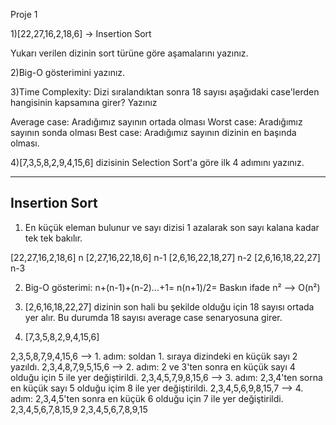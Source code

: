 Proje 1


1)[22,27,16,2,18,6] -> Insertion Sort

Yukarı verilen dizinin sort türüne göre aşamalarını yazınız.

2)Big-O gösterimini yazınız.

3)Time Complexity: Dizi sıralandıktan sonra 18 sayısı aşağıdaki case'lerden hangisinin kapsamına girer? Yazınız

Average case: Aradığımız sayının ortada olması
Worst case: Aradığımız sayının sonda olması
Best case: Aradığımız sayının dizinin en başında olması.

4)[7,3,5,8,2,9,4,15,6] dizisinin Selection Sort'a göre ilk 4 adımını yazınız.

----------------------------------------------------------------------------------------

## Insertion Sort

1) En küçük eleman bulunur ve sayı dizisi 1 azalarak son sayı kalana kadar tek tek bakılır.

[22,27,16,2,18,6] n
[2,27,16,22,18,6] n-1
[2,6,16,22,18,27] n-2
[2,6,16,18,22,27] n-3

2) Big-O gösterimi: n+(n-1)+(n-2)...+1= n(n+1)/2= Baskın ifade n² --> O(n²)

3) [2,6,16,18,22,27] dizinin son hali bu şekilde olduğu için 18 sayısı ortada yer alır. Bu durumda 18 sayısı average case senaryosuna girer.

4) [7,3,5,8,2,9,4,15,6] 

2,3,5,8,7,9,4,15,6 --> 1. adım: soldan 1. sıraya dizindeki en küçük sayı 2 yazıldı.
2,3,4,8,7,9,5,15,6 --> 2. adım: 2 ve 3'ten sonra en küçük sayı 4 olduğu için 5 ile yer değiştirildi.
2,3,4,5,7,9,8,15,6 --> 3. adım: 2,3,4'ten sorna en küçük sayı 5 olduğu içim 8 ile yer değiştirildi.
2,3,4,5,6,9,8,15,7 --> 4. adım: 2,3,4,5'ten sonra en küçük 6 olduğu için 7 ile yer değiştirildi.
2,3,4,5,6,7,8,15,9
2,3,4,5,6,7,8,9,15
